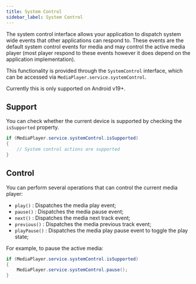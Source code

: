 ```yaml
---
title: System Control
sidebar_label: System Control
---
```



The system control interface allows your application to dispatch system wide events that other applications can respond to. These events are the default system control events for media and may control the active media player (most player respond to these events however it does depend on the application implementation).

This functionality is provided through the `SystemControl` interface, which can be accessed via `MediaPlayer.service.systemControl`.


Currently this is only supported on Android v19+.


## Support

You can check whether the current device is supported by checking the `isSupported` property.

```actionscript
if (MediaPlayer.service.systemControl.isSupported)
{
    // System control actions are supported
}
```


## Control

You can perform several operations that can control the current media player:

- `play()` : Dispatches the media play event;
- `pause()` : Dispatches the media pause event;
- `next()` : Dispatches the media next track event;
- `previous()` : Dispatches the media previous track event;
- `playPause()` : Dispatches the media play pause event to toggle the play state;


For example, to pause the active media:

```actionscript
if (MediaPlayer.service.systemControl.isSupported)
{
    MediaPlayer.service.systemControl.pause();
}
```

